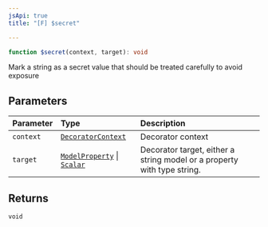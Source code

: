 ```yaml
---
jsApi: true
title: "[F] $secret"

---
```

```ts
function $secret(context, target): void
```

Mark a string as a secret value that should be treated carefully to avoid exposure

## Parameters

| Parameter | Type | Description |
| :------ | :------ | :------ |
| `context` | [`DecoratorContext`](../interfaces/DecoratorContext.md) | Decorator context |
| `target` | [`ModelProperty`](../interfaces/ModelProperty.md) \| [`Scalar`](../interfaces/Scalar.md) | Decorator target, either a string model or a property with type string. |

## Returns

`void`
